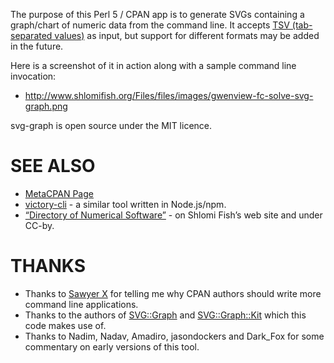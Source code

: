 The purpose of this Perl 5 / CPAN app is to generate SVGs containing a
graph/chart of numeric data from the command line. It accepts
[TSV (tab-separated values)](https://en.wikipedia.org/wiki/Tab-separated_values)
as input, but support for different formats may be added in the future.

Here is a screenshot of it in action along with a sample command line
invocation:

- http://www.shlomifish.org/Files/files/images/gwenview-fc-solve-svg-graph.png

svg-graph is open source under the MIT licence.

# SEE ALSO

- [MetaCPAN Page](https://metacpan.org/release/App-SVG-Graph)
- [victory-cli](https://github.com/FormidableLabs/victory-cli) - a similar tool
written in Node.js/npm.
- [“Directory of Numerical Software”](http://www.shlomifish.org/open-source/resources/numerical-software/) - on Shlomi Fish’s web site and under CC-by.

# THANKS

- Thanks to [Sawyer X](http://blogs.perl.org/users/sawyer_x/) for telling me
why CPAN authors should write more command line applications.
- Thanks to the authors of [SVG::Graph](https://metacpan.org/release/SVG-Graph)
and [SVG::Graph::Kit](https://metacpan.org/release/SVG-Graph-Kit) which this
code makes use of.
- Thanks to Nadim, Nadav, Amadiro, jasondockers and Dark_Fox for some
commentary on early versions of this tool.

